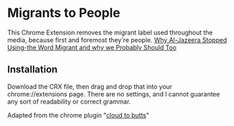 Migrants to People
=============
This Chrome Extension removes the migrant label used throughout the media, because first and foremost they're people.
[Why Al-Jazeera Stopped Using-the Word Migrant and why we Probably Should Too](http://i100.independent.co.uk/article/why-al-jazeera-stopped-using-the-word-migrant-and-we-probably-should-too--b1kj88hRNx)

Installation
------------
Download the CRX file, then drag and drop that into your chrome://extensions page.
There are no settings, and I cannot guarantee any sort of readability or correct grammar.

Adapted from the chrome plugin "[cloud to butts](https://chrome.google.com/webstore/detail/cloud-to-butt-plus/apmlngnhgbnjpajelfkmabhkfapgnoai?hl=en)"
